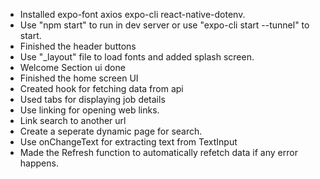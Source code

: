 - Installed expo-font axios expo-cli react-native-dotenv.
- Use "npm start" to run in dev server or use "expo-cli start --tunnel" to start.
- Finished the header buttons
- Use "_layout" file to load fonts and added splash screen.
- Welcome Section ui done
- Finished the home screen UI
- Created hook for fetching data from api
- Used tabs for displaying job details
- Use linking for opening web links.
- Link search to another url
- Create a seperate dynamic page for search.
- Use onChangeText for extracting text from TextInput
- Made the Refresh function to automatically refetch data if any error happens.